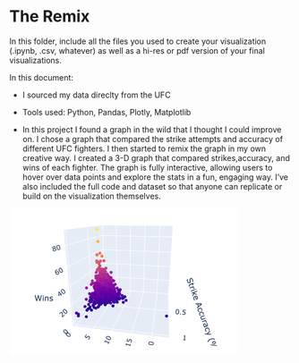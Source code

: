 # The Remix

In this folder, include all the files you used to create your visualization (.ipynb, .csv, whatever) as well as a hi-res or pdf version of your final visualizations. 

In this document:
 - I sourced my data direclty from the UFC 

 - Tools used: Python, Pandas, Plotly, Matplotlib
 
 - In this project I found a graph in the wild that I thought I could improve on. I chose a graph that compared the strike attempts and accuracy of different UFC fighters. I then started to remix the graph in my own creative way. I created a 3-D graph that compared strikes,accuracy, and wins of each fighter. The graph is fully interactive, allowing users to hover over data points and explore the stats in a fun, engaging way. I’ve also included the full code and dataset so that anyone can replicate or build on the visualization themselves.

<img src="remix.png"  alt="2" >

